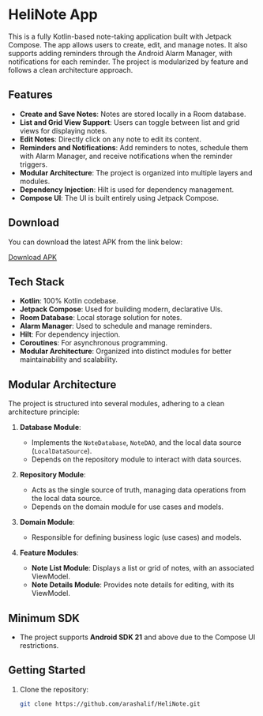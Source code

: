 # HeliNote App

This is a fully Kotlin-based note-taking application built with Jetpack Compose. The app allows users to create, edit, and manage notes. It also supports adding reminders through the Android Alarm Manager, with notifications for each reminder. The project is modularized by feature and follows a clean architecture approach.

## Features

- **Create and Save Notes**: Notes are stored locally in a Room database.
- **List and Grid View Support**: Users can toggle between list and grid views for displaying notes.
- **Edit Notes**: Directly click on any note to edit its content.
- **Reminders and Notifications**: Add reminders to notes, schedule them with Alarm Manager, and receive notifications when the reminder triggers.
- **Modular Architecture**: The project is organized into multiple layers and modules.
- **Dependency Injection**: Hilt is used for dependency management.
- **Compose UI**: The UI is built entirely using Jetpack Compose.

## Download

You can download the latest APK from the link below:

[Download APK](https://github.com/arashalif/HeliNote/releases/download/v1.0.0/HeliNote.apk)


## Tech Stack

- **Kotlin**: 100% Kotlin codebase.
- **Jetpack Compose**: Used for building modern, declarative UIs.
- **Room Database**: Local storage solution for notes.
- **Alarm Manager**: Used to schedule and manage reminders.
- **Hilt**: For dependency injection.
- **Coroutines**: For asynchronous programming.
- **Modular Architecture**: Organized into distinct modules for better maintainability and scalability.

## Modular Architecture

The project is structured into several modules, adhering to a clean architecture principle:

1. **Database Module**: 
   - Implements the `NoteDatabase`, `NoteDAO`, and the local data source (`LocalDataSource`).
   - Depends on the repository module to interact with data sources.

2. **Repository Module**: 
   - Acts as the single source of truth, managing data operations from the local data source.
   - Depends on the domain module for use cases and models.

3. **Domain Module**: 
   - Responsible for defining business logic (use cases) and models.

4. **Feature Modules**: 
   - **Note List Module**: Displays a list or grid of notes, with an associated ViewModel.
   - **Note Details Module**: Provides note details for editing, with its ViewModel.

## Minimum SDK

- The project supports **Android SDK 21** and above due to the Compose UI restrictions.

## Getting Started

1. Clone the repository:
   ```bash
   git clone https://github.com/arashalif/HeliNote.git
